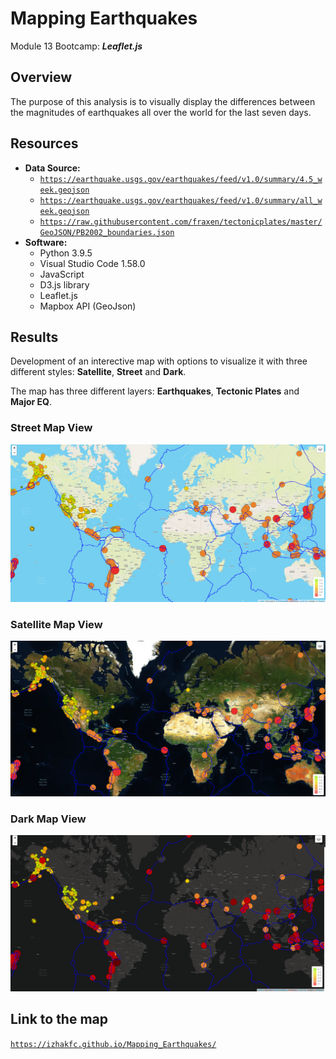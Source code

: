 # Mapping Earthquakes
Module 13 Bootcamp: ***Leaflet.js***
## Overview
The purpose of this analysis is to visually display the differences between the magnitudes of earthquakes all over the world for the last seven days.

## Resources
- **Data Source:** 
  - <code>https://earthquake.usgs.gov/earthquakes/feed/v1.0/summary/4.5_week.geojson</code>
  - <code>https://earthquake.usgs.gov/earthquakes/feed/v1.0/summary/all_week.geojson</code>
  - <code>https://raw.githubusercontent.com/fraxen/tectonicplates/master/GeoJSON/PB2002_boundaries.json</code>
- **Software:** 
  - Python 3.9.5
  - Visual Studio Code 1.58.0
  - JavaScript
  - D3.js library
  - Leaflet.js
  - Mapbox API (GeoJson)

## Results
Development of an interective map with options to visualize it with three different styles: **Satellite**, **Street** and **Dark**.

The map has three different layers: **Earthquakes**, **Tectonic Plates** and **Major EQ**.

### Street Map View
![Street map view](./Resources/street_map.PNG) 


### Satellite Map View
![Satellite map view](./Resources/satellite_map.PNG) 


### Dark Map View
![Dark map view](./Resources/dark_map.PNG) 

## Link to the map
<code>https://izhakfc.github.io/Mapping_Earthquakes/</code>
